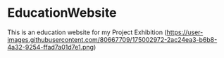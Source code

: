 # EducationWebsite
This is an education website for my Project Exhibition
(https://user-images.githubusercontent.com/80667709/175002972-2ac24ea3-b6b8-4a32-9254-ffad7a01d7e1.png)

